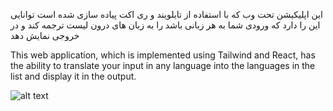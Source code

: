 این اپلیکیشن تحت وب که با استفاده از تایلویند و ری اکت پیاده سازی شده است توانایی این را دارد که ورودی شما به هر زبانی باشد را به زبان های درون لیست ترجمه کند و در خروجی نمایش دهد

This web application, which is implemented using Tailwind and React, has the ability to translate your input in any language into the languages in the list and display it in the output.

![alt text](https://s8.uupload.ir/files/tr_0xsh.jpg)
